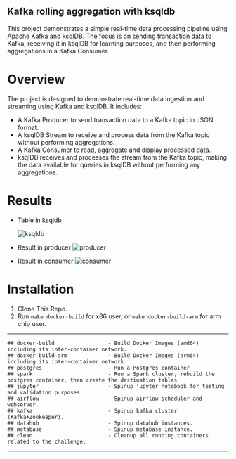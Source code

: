 ## Kafka rolling aggregation with ksqldb

This project demonstrates a simple real-time data processing pipeline using Apache Kafka and ksqlDB. The focus is on sending transaction data to Kafka, receiving it in ksqlDB for learning purposes, and then performing aggregations in a Kafka Consumer.

# Overview

The project is designed to demonstrate real-time data ingestion and streaming using Kafka and ksqlDB. It includes:

- A Kafka Producer to send transaction data to a Kafka topic in JSON format.
- A ksqlDB Stream to receive and process data from the Kafka topic without performing aggregations.
- A Kafka Consumer to read, aggregate and display processed data.
- ksqlDB receives and processes the stream from the Kafka topic, making the data available for queries in ksqlDB without performing any aggregations.

# Results

- Table in ksqldb

  ![ksqldb](https://cdn.discordapp.com/attachments/716655315613122670/1304466304098500608/Result_in_Consumer.png?ex=672f7e6a&is=672e2cea&hm=06181e383a4256eaa4f5089ce43b50a731cbba96f7bdc3f36e6d656b91faf83b&)

- Result in producer
  ![producer](https://cdn.discordapp.com/attachments/716655315613122670/1304466304539033710/Screenshot_2024-11-08_221205.png?ex=672f7e6a&is=672e2cea&hm=defc743cc3f2fa42b70559707737db6b662e2a8585072a15065143d95b28c07c&)
- Result in consumer
  ![consumer](https://cdn.discordapp.com/attachments/716655315613122670/1304466304928976998/stream-to-ksqldb.png?ex=672f7e6a&is=672e2cea&hm=ca16110531c7bb28e3b70a72fc2435073a4f4474e4eafb6a5b73fc008225265e&)

# Installation

1. Clone This Repo.
2. Run `make docker-build` for x86 user, or `make docker-build-arm` for arm chip user.

---

```
## docker-build                 - Build Docker Images (amd64) including its inter-container network.
## docker-build-arm             - Build Docker Images (arm64) including its inter-container network.
## postgres                     - Run a Postgres container
## spark                        - Run a Spark cluster, rebuild the postgres container, then create the destination tables
## jupyter                      - Spinup jupyter notebook for testing and validation purposes.
## airflow                      - Spinup airflow scheduler and webserver.
## kafka                        - Spinup kafka cluster (Kafka+Zookeeper).
## datahub                      - Spinup datahub instances.
## metabase                     - Spinup metabase instance.
## clean                        - Cleanup all running containers related to the challenge.
```

---
